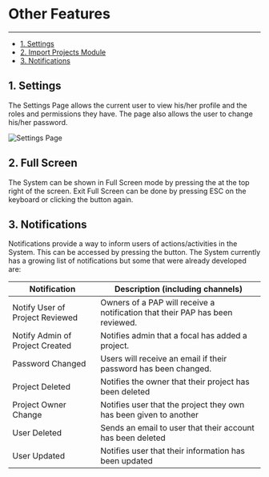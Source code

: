 # Other Features

---

- [1. Settings](#settings)
- [2. Import Projects Module](#full-screen)
- [3. Notifications](#notifications)

<a name="settings"></a>
## 1. Settings

The Settings Page allows the current user to view his/her profile and the roles and permissions they have. The page also allows the user to change his/her password.

![Settings Page](/images/screenshots/settings/settings-page.png)

<a name="full-screen"></a>
## 2. Full Screen

The System can be shown in Full Screen mode by pressing the  at the top right of the screen. Exit Full Screen can be done by pressing ESC on the keyboard or clicking the button again.

<a name="notifications"></a>
## 3. Notifications

Notifications provide a way to inform users of actions/activities in the System. This can be accessed by pressing the  button. The System currently has a growing list of notifications but some that were already developed are:

| Notification                      | Description (including channels) |
|-----------------------------------|----------------------------------|
| Notify User of Project Reviewed   | Owners of a PAP will receive a notification that their PAP has been reviewed. |
| Notify Admin of Project Created   | Notifies admin that a focal has added a project. |
| Password Changed                  | Users will receive an email if their password has been changed. |
| Project Deleted                   | Notifies the owner that their project has been deleted |
| Project Owner Change              | Notifies user that the project they own has been given to another |
| User Deleted                      | Sends an email to user that their account has been deleted |
| User Updated                      | Notifies user that their information has been updated |
